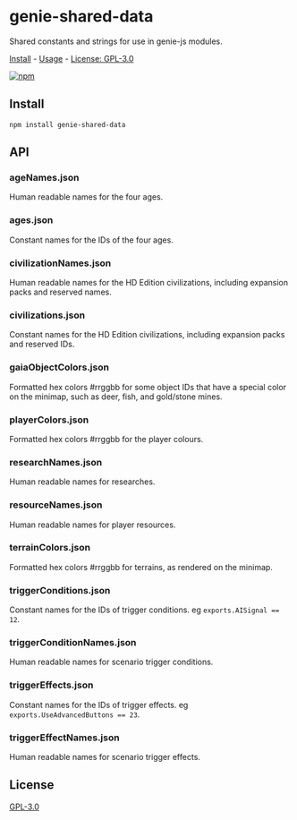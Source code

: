 # genie-shared-data

Shared constants and strings for use in genie-js modules.

[Install](#install) - [Usage](#usage) - [License: GPL-3.0](#license)

[![npm][npm-image]][npm-url]

[npm-image]: https://img.shields.io/npm/v/genie-shared-data.svg?style=flat-square
[npm-url]: https://www.npmjs.com/package/genie-shared-data

## Install

```
npm install genie-shared-data
```

## API

### ageNames.json

Human readable names for the four ages.

### ages.json

Constant names for the IDs of the four ages.

### civilizationNames.json

Human readable names for the HD Edition civilizations, including expansion packs and reserved names.

### civilizations.json

Constant names for the HD Edition civilizations, including expansion packs and reserved IDs.

### gaiaObjectColors.json

Formatted hex colors #rrggbb for some object IDs that have a special color on the minimap, such as deer, fish, and gold/stone mines.

### playerColors.json

Formatted hex colors #rrggbb for the player colours.

### researchNames.json

Human readable names for researches.

### resourceNames.json

Human readable names for player resources.

### terrainColors.json

Formatted hex colors #rrggbb for terrains, as rendered on the minimap.

### triggerConditions.json

Constant names for the IDs of trigger conditions. eg `exports.AISignal == 12`.

### triggerConditionNames.json

Human readable names for scenario trigger conditions.

### triggerEffects.json

Constant names for the IDs of trigger effects. eg `exports.UseAdvancedButtons == 23`.

### triggerEffectNames.json

Human readable names for scenario trigger effects.

## License

[GPL-3.0](LICENSE.md)

